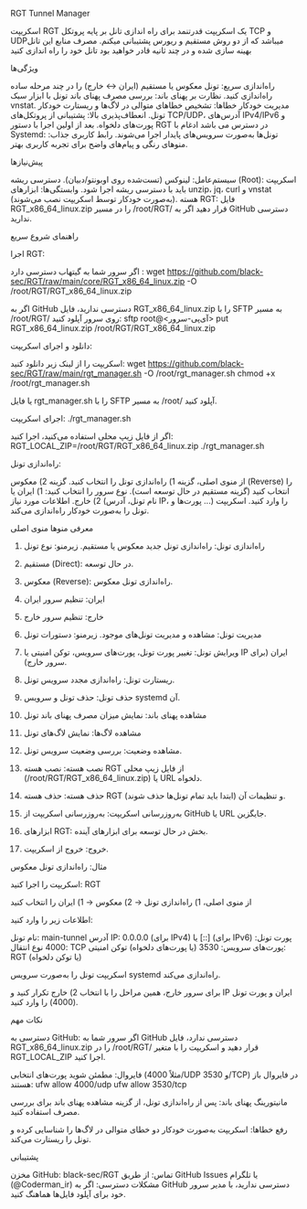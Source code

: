 RGT Tunnel Manager

اسکریپت RGT  یک اسکریپت قدرتنمد برای راه اندازی تانل بر پایه پروتکل TCP و UDP‌میباشد که از دو روش مستقیم و ریورس پشتیبانی میکنم. مصرف منابع این تانل بهینه سازی شده و در چند ثانیه قادر خواهید بود تانل خود را راه اندازی کنید

ویژگی‌ها

راه‌اندازی سریع: تونل معکوس یا مستقیم (ایران ↔ خارج) را در چند مرحله ساده راه‌اندازی کنید.
نظارت بر پهنای باند: بررسی مصرف پهنای باند تونل با ابزار سبک vnstat.
مدیریت خودکار خطاها: تشخیص خطاهای متوالی در لاگ‌ها و ریستارت خودکار تونل.
انعطاف‌پذیری بالا: پشتیبانی از پروتکل‌های TCP/UDP، آدرس‌های IPv4/IPv6 و پورت‌های دلخواه.
بعد از اولین اجرا با دستور RGT در دسترس می باشد
ادغام با Systemd: تونل‌ها به‌صورت سرویس‌های پایدار اجرا می‌شوند.
رابط کاربری جذاب: منوهای رنگی و پیام‌های واضح برای تجربه کاربری بهتر.


پیش‌نیازها

سیستم‌عامل: لینوکس (تست‌شده روی اوبونتو/دبیان).
دسترسی ریشه (Root): اسکریپت باید با دسترسی ریشه اجرا شود.
وابستگی‌ها: ابزارهای unzip، jq، curl و vnstat (به‌صورت خودکار توسط اسکریپت نصب می‌شوند).
هسته RGT: فایل RGT_x86_64_linux.zip را در مسیر /root/RGT/ قرار دهید اگر به GitHub دسترسی ندارید.


راهنمای شروع سریع

اجرا RGT:

اگر سرور شما به گیتهاب دسترسی دارد :
wget https://github.com/black-sec/RGT/raw/main/core/RGT_x86_64_linux.zip -O /root/RGT/RGT_x86_64_linux.zip


اگر به GitHub دسترسی ندارید، فایل RGT_x86_64_linux.zip را با SFTP به مسیر /root/RGT/ روی سرور آپلود کنید:
sftp root@<آی‌پی-سرور>
put RGT_x86_64_linux.zip /root/RGT/RGT_x86_64_linux.zip




دانلود و اجرای اسکریپت:

اسکریپت را از لینک زیر دانلود کنید:
wget https://github.com/black-sec/RGT/raw/main/rgt_manager.sh -O /root/rgt_manager.sh
chmod +x /root/rgt_manager.sh


یا فایل rgt_manager.sh را با SFTP به مسیر /root/ آپلود کنید.



اجرای اسکریپت:
./rgt_manager.sh


اگر از فایل زیپ محلی استفاده می‌کنید، اجرا کنید:
RGT_LOCAL_ZIP=/root/RGT/RGT_x86_64_linux.zip ./rgt_manager.sh






راه‌اندازی تونل:

از منوی اصلی، گزینه 1) راه‌اندازی تونل را انتخاب کنید.
گزینه 2) معکوس (Reverse) را انتخاب کنید (گزینه مستقیم در حال توسعه است).
نوع سرور را انتخاب کنید: 1) ایران یا 2) خارج.
اطلاعات مورد نیاز (نام تونل، آدرس IP، پورت‌ها و ...) را وارد کنید.
اسکریپت تونل را به‌صورت خودکار راه‌اندازی می‌کند.




معرفی منوها
منوی اصلی

1) راه‌اندازی تونل: راه‌اندازی تونل جدید معکوس یا مستقیم.
زیرمنو: نوع تونل
1) مستقیم (Direct): در حال توسعه.
2) معکوس (Reverse): راه‌اندازی تونل معکوس.
1) ایران: تنظیم سرور ایران 
2) خارج: تنظیم سرور خارج






2) مدیریت تونل: مشاهده و مدیریت تونل‌های موجود.
زیرمنو: دستورات تونل
1) ویرایش تونل: تغییر پورت تونل، پورت‌های سرویس، توکن امنیتی یا IP ایران (برای سرور خارج).
2) ریستارت تونل: راه‌اندازی مجدد سرویس تونل.
3) حذف تونل: حذف تونل و سرویس systemd آن.
4) مشاهده پهنای باند: نمایش میزان مصرف پهنای باند تونل
5) مشاهده لاگ‌ها: نمایش لاگ‌های تونل 
6) مشاهده وضعیت: بررسی وضعیت سرویس تونل.




3) نصب هسته: نصب هسته RGT از فایل زیپ محلی (/root/RGT/RGT_x86_64_linux.zip) یا URL دلخواه.
4) حذف هسته: حذف هسته RGT و تنظیمات آن (ابتدا باید تمام تونل‌ها حذف شوند).
5) به‌روزرسانی اسکریپت: به‌روزرسانی اسکریپت از GitHub یا URL جایگزین.
6) ابزارهای RGT: بخش در حال توسعه برای ابزارهای آینده.
7) خروج: خروج از اسکریپت.


مثال: راه‌اندازی تونل معکوس

اسکریپت را اجرا کنید:
RGT


از منوی اصلی، 1) راه‌اندازی تونل → 2) معکوس → 1) ایران را انتخاب کنید 

اطلاعات زیر را وارد کنید:

نام تونل: main-tunnel
آدرس IP: 0.0.0.0 (برای IPv4) یا [::] (برای IPv6)
پورت تونل: 4000 
نوع انتقال: TCP
پورت‌های سرویس: 3530 (یا پورت‌های دلخواه)
توکن امنیتی: RGT (یا توکن دلخواه)


اسکریپت تونل را به‌صورت سرویس systemd راه‌اندازی می‌کند.

برای سرور خارج، همین مراحل را با انتخاب 2) خارج تکرار کنید و IP ایران و پورت تونل (4000) را وارد کنید.



نکات مهم

دسترسی به GitHub: اگر سرور شما به GitHub دسترسی ندارد، فایل RGT_x86_64_linux.zip را در /root/RGT/ قرار دهید و اسکریپت را با متغیر RGT_LOCAL_ZIP اجرا کنید.

فایروال: مطمئن شوید پورت‌های انتخابی (مثلاً 4000/UDP و 3530/TCP) در فایروال باز هستند:
ufw allow 4000/udp
ufw allow 3530/tcp


مانیتورینگ پهنای باند: پس از راه‌اندازی تونل، از گزینه مشاهده پهنای باند برای بررسی مصرف استفاده کنید.

رفع خطاها: اسکریپت به‌صورت خودکار دو خطای متوالی در لاگ‌ها را شناسایی کرده و تونل را ریستارت می‌کند.



پشتیبانی

مخزن GitHub: black-sec/RGT
تماس: از طریق GitHub Issues یا تلگرام (@Coderman_ir)
مشکلات دسترسی: اگر به GitHub دسترسی ندارید، با مدیر سرور خود برای آپلود فایل‌ها هماهنگ کنید.
